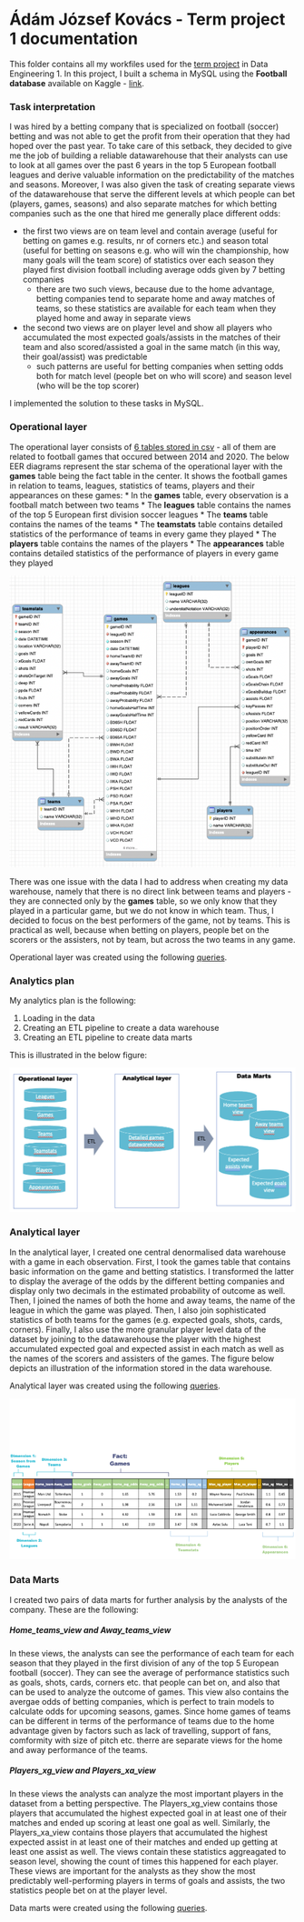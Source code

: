 # Ádám József Kovács -  Term project 1 documentation

This folder contains all my workfiles used for the [term project](https://ceu-economics-and-business.github.io/ECBS-5146-Different-Shapes-of-Data/term1/index.html) in Data Engineering 1. In this project, I built a schema in MySQL using the **Football database** available on Kaggle - [link](https://www.kaggle.com/technika148/football-database).

### Task interpretation ###

I was hired by a betting company that is specialized on football (soccer) betting and was not able to get the profit from their operation that they had hoped over the past year. To take care of this setback, they decided to give me the job of building a reliable datawarehouse that their analysts can use to look at all games over the past 6 years in the top 5 European football leagues and derive valuable information on the predictability of the matches and seasons.  Moreover, I was also given the task of creating separate views of the datawarehouse that serve the different levels at which people can bet (players, games, seasons) and also separate matches for which betting companies such as the one that hired me generally place different odds:
 - the first two views are on team level and contain average (useful for betting on games e.g. results, nr of corners etc.) and season total (useful for betting on seasons e.g. who will win the championship, how many goals will the team score) of statistics over each season they played first division football including average odds given by 7 betting companies
    - there are two such views, because due to the home advantage, betting companies tend to separate home and away matches of teams, so these statistics are available for each team when they played home and away in separate views
- the second two views are on player level and show all players who accumulated the most expected goals/assists in the matches of their team and also scored/assisted a goal in the same match (in this way, their goal/assist) was predictable 
    - such patterns are useful for betting companies when setting odds both for match level (people bet on who will score) and season level (who will be the top scorer)

I implemented the solution to these tasks in MySQL.

###  Operational layer ###

The operational layer consists of [6 tables stored in csv](/Term1/data) - all of them are related to football games that occured between 2014 and 2020. The below EER diagrams represent the star schema of the operational layer with the **games** table being the fact table in the center. It shows the football games in relation to teams, leagues, statistics of teams, players and their appearances on these games:
    * In the **games** table, every observation is a football match between two teams 
    * The **leagues** table contains the names of the top 5 European first division soccer leagues
    * The **teams** table contains the names of the teams
    * The **teamstats** table contains detailed statistics of the performance of teams in every game they played 
    * The **players** table contains the names of the players
    * The **appearances** table contains detailed statistics of the performance of players in every game they played 

![Database diagram](/Term1/EER_diagram.png)

There was one issue with the data I had to address when creating my data warehouse, namely that there is no direct link between teams and players - they are connected only by the **games** table, so we only know that they played in a particular game, but we do not know in which team. Thus, I decided to focus on the best performers of the game, not by teams. This is practical as well, because when betting on players, people bet on the scorers or the assisters, not by team, but across the two teams in any game.   

Operational layer was created using the following [queries](/Term1/Operational_layer.sql).

###  Analytics plan ###

My analytics plan is the following:
1. Loading in the data
2. Creating an ETL pipeline to create a data warehouse 
3. Creating an ETL pipeline to create data marts

This is illustrated in the below figure: 

![Analytics plan diagram](/Term1/Analytics_plan.png)

###  Analytical layer ###
 
In the analytical layer, I created one central denormalised data warehouse with a game in each observation. First, I took the games table that contains basic information on the game and betting statistics. I transformed the latter to display the average of the odds by the different betting companies and display only two decimals in the estimated probability of outcome as well. Then, I joined the names of both the home and away teams, the name of the league in which the game was played. Then, I also join sophisticated statistics of both teams for the games (e.g. expected goals, shots, cards, corners). Finally, I also use the more granular player level data of the dataset by joining to the datawarehouse the player with the highest accumulated expected goal and expected assist in each match as well as the names of the scorers and assisters of the games. The figure below depicts an illustration of the information stored in the data warehouse. 

Analytical layer was created using the following [queries](/Term1/ETL_to_create_dw.sql).

![DW diagram](/Term1/Operational_layer.png)

###  Data Marts ###
 
I created two pairs of data marts for further analysis by the analysts of the company. These are the following: 
 
##### Home_teams_view and Away_teams_view #####

In these views, the analysts can see the performance of each team for each season that they played in the first division of any of the top 5 European football (soccer). They can see the average of performance statistics such as goals, shots, cards, corners etc. that people can bet on, and also that can be used to analyze the outcome of games. This view also contains the avergae odds of betting companies, which is perfect to train models to calculate odds for upcoming seasons, games. Since home games of teams can be different in terms of the performance of teams due to the home advantage given by factors such as lack of travelling, support of fans, comformity with size of pitch etc. therre are separate views for the home and away performance of the teams. 

##### Players_xg_view and Players_xa_view #####

In these views the analysts can analyze the most important players in the dataset from a betting perspective. The Players_xg_view contains those players that accumulated the highest expected goal in at least one of their matches and ended up scoring at least one goal as well. Similarly, the Players_xa_view contains those players that accumulated the highest expected assist in at least one of their matches and ended up getting at least one assist as well. The views contain these statistics aggreagated to season level, showing the count of times this happened for each player. These views are important for the analysts as they show the most predictably well-performing players in terms of goals and assists, the two statistics people bet on at the player level. 

Data marts were created using the following [queries](/Term1/ETL_to_create_data_mart.sql).